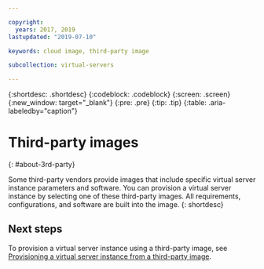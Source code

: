 ```yaml
---

copyright:
  years: 2017, 2019
lastupdated: "2019-07-10"

keywords: cloud image, third-party image

subcollection: virtual-servers

---
```


{:shortdesc: .shortdesc}
{:codeblock: .codeblock}
{:screen: .screen}
{:new_window: target="_blank"}
{:pre: .pre}
{:tip: .tip}
{:table: .aria-labeledby="caption"}

# Third-party images
{: #about-3rd-party}

Some third-party vendors provide images that include specific virtual server instance parameters and software. You can provision a virtual server instance by selecting one of these third-party images. All requirements, configurations, and software are built into the image.
{: shortdesc}

## Next steps

To provision a virtual server instance using a third-party image, see [Provisioning a virtual server instance from a third-party image](/docs/vsi?topic=virtual-servers-ordering-3P#ordering-3P).

